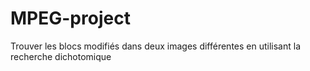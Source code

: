 # MPEG-project
Trouver les blocs modifiés dans deux images différentes en utilisant la recherche dichotomique
